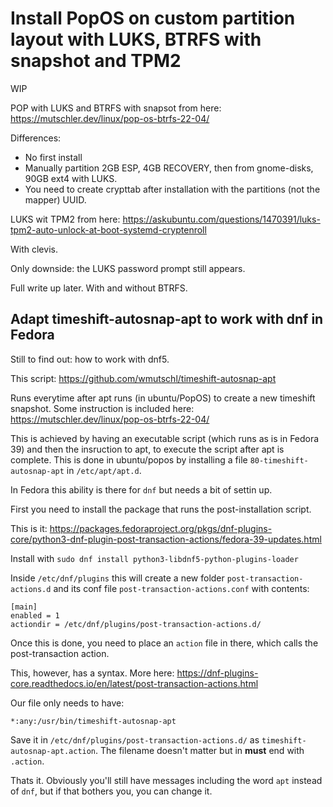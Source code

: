# Install PopOS on custom partition layout with LUKS, BTRFS with snapshot and TPM2
WIP

POP with LUKS and BTRFS with snapsot from here: https://mutschler.dev/linux/pop-os-btrfs-22-04/

Differences:
* No first install
* Manually partition 2GB ESP, 4GB RECOVERY, then from gnome-disks, 90GB ext4 with LUKS.
* You need to create crypttab after installation with the partitions (not the mapper) UUID.

LUKS wit TPM2 from here: https://askubuntu.com/questions/1470391/luks-tpm2-auto-unlock-at-boot-systemd-cryptenroll

With clevis.

Only downside: the LUKS password prompt still appears.

Full write up later. With and without BTRFS.


## Adapt timeshift-autosnap-apt to work with dnf in Fedora
Still to find out: how to work with dnf5.

This script: https://github.com/wmutschl/timeshift-autosnap-apt

Runs everytime after apt runs (in ubuntu/PopOS) to create a new timeshift snapshot.
Some instruction is included here: https://mutschler.dev/linux/pop-os-btrfs-22-04/

This is achieved by having an executable script (which runs as is in Fedora 39) and then the insruction to apt, to execute the script after apt is complete.
This is done in ubuntu/popos by installing a file ```80-timeshift-autosnap-apt``` in ```/etc/apt/apt.d```. 

In Fedora this ability is there for ```dnf``` but needs a bit of settin up.

First you need to install the package that runs the post-installation script.

This is it: https://packages.fedoraproject.org/pkgs/dnf-plugins-core/python3-dnf-plugin-post-transaction-actions/fedora-39-updates.html

Install with ```sudo dnf install python3-libdnf5-python-plugins-loader```

Inside ```/etc/dnf/plugins``` this will create a new folder ```post-transaction-actions.d``` and its conf file ```post-transaction-actions.conf``` with contents:

~~~      
[main]
enabled = 1
actiondir = /etc/dnf/plugins/post-transaction-actions.d/
~~~

Once this is done, you need to place an ```action``` file in there, which calls the post-transaction action. 

This, however, has a syntax. More here: https://dnf-plugins-core.readthedocs.io/en/latest/post-transaction-actions.html

Our file only needs to have:
~~~
*:any:/usr/bin/timeshift-autosnap-apt     
~~~
Save it in ```/etc/dnf/plugins/post-transaction-actions.d/``` as ```timeshift-autosnap-apt.action```. The filename doesn't matter but in **must** end with ```.action```.

Thats it. Obviously you'll still have messages including the word ```apt``` instead of ```dnf```, but if that bothers you, you can change it.
